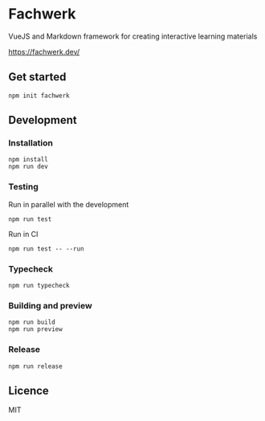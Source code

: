 # Fachwerk

VueJS and Markdown framework for creating interactive learning materials

https://fachwerk.dev/

## Get started

```
npm init fachwerk
```

## Development

### Installation

```
npm install
npm run dev
```

### Testing

Run in parallel with the development

```
npm run test
```

Run in CI

```
npm run test -- --run
```

### Typecheck

```
npm run typecheck
```

### Building and preview

```
npm run build
npm run preview
```

### Release

```
npm run release
```

## Licence

MIT
